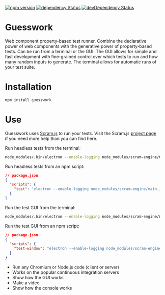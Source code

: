 [![npm version](https://img.shields.io/npm/v/guesswork.svg?style=flat)](https://www.npmjs.com/package/guesswork) [![dependency Status](https://david-dm.org/lastmjs/guesswork/status.svg)](https://david-dm.org/lastmjs/guesswork) [![devDependency Status](https://david-dm.org/lastmjs/guesswork/dev-status.svg)](https://david-dm.org/lastmjs/guesswork?type=dev)

# Guesswork

Web component property-based test runner. Combine the declarative power of web components with the generative power of property-based tests. Can be run from a terminal or the GUI. The GUI allows for simple and fast development with fine-grained control over which tests to run and how many random inputs to generate. The terminal allows for automatic runs of your test suite.

# Installation

```bash
npm install guesswork
```

# Use

Guesswork uses [Scram.js](https://github.com/scramjs/scram-engine) to run your tests. Visit the Scram.js [project page](https://github.com/scramjs/scram-engine) if you need more help than you can find here.

Run headless tests from the terminal:

```bash
node_modules/.bin/electron --enable-logging node_modules/scram-engine/main.js --entry-file test/index.html --auto-run
```

Run headless tests from an npm script:

```json
// package.json
{
  "scripts": {
    "test": "electron --enable-logging node_modules/scram-engine/main.js --entry-file test/index.html --auto-run"
  }
}
```

Run the test GUI from the terminal:

```bash
node_modules/.bin/electron --enable-logging node_modules/scram-engine/main.js --entry-file test/index.html --test-window
```

Run the test GUI from an npm script:

```json
// package.json
{
  "scripts": {
    "test-window": "electron --enable-logging node_modules/scram-engine/main.js --entry-file test/index.html --test-window"
  }
}
```

* Run any Chromium or Node.js code (client or server)
* Works on the popular continuous integration servers
* Show how the GUI works
* Make a video
* Show how the console works
